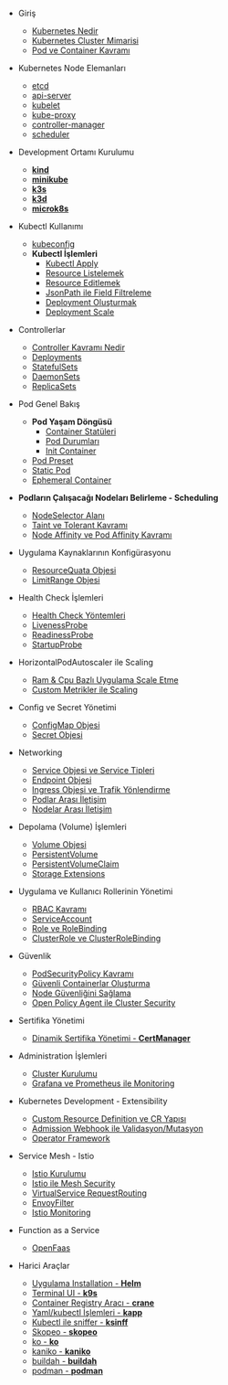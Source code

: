<!-- docs/_sidebar.md -->

* Giriş
    * [Kubernetes Nedir](kubernetes-nedir.md)
    * [Kubernetes Cluster Mimarisi](cluster.md)
    * [Pod ve Container Kavramı](pod-container.md)

* Kubernetes Node Elemanları
    * [etcd](etcd.md)
    * [api-server](api-server.md)
    * [kubelet](kubelet.md)
    * [kube-proxy](kube-proxy.md)
    * [controller-manager](controller-manager.md)
    * [scheduler](scheduler.md)

* Development Ortamı Kurulumu
    * [**kind**](kind.md)
    * [**minikube**](minikube.md)
    * [**k3s**](k3s.md)
    * [**k3d**](k3d.md)
    * [**microk8s**](microk8s.md)

* Kubectl Kullanımı
    * [kubeconfig](kubeconfig.md)
    * **Kubectl İşlemleri**
        * [Kubectl Apply](kubectl-resource-islemleri?id=kubectl-apply.md)
        * [Resource Listelemek](kubectl-resource-islemleri?id=resource-listelemek.md)
        * [Resource Editlemek](kubectl-resource-islemleri?id=resource-editlemek.md)
        * [JsonPath ile Field Filtreleme](kubectl-resource-islemleri?id=jsonpath-ile-field-filtreleme.md)
        * [Deployment Oluşturmak](kubectl-resource-islemleri?id=deployment-oluşturmak.md)
        * [Deployment Scale](kubectl-resource-islemleri?id=deployment-scale.md)

* Controllerlar
    * [Controller Kavramı Nedir](controller.md)
    * [Deployments](deployments.md)
    * [StatefulSets](statefulsets.md)
    * [DaemonSets](daemonsets.md)
    * [ReplicaSets](replicasets.md)

* Pod Genel Bakış
    * **Pod Yaşam Döngüsü**
        * [Container Statüleri](container-faz.md)
        * [Pod Durumları](pod-durum.md)
        * [Init Container](init-container.md)
    * [Pod Preset](pod-preset.md)
    * [Static Pod](static-pod.md)
    * [Ephemeral Container](ephemeral-container.md)
* **Podların Çalışacağı Nodeları Belirleme - Scheduling**
    * [NodeSelector Alanı](nodeselector.md)
    * [Taint ve Tolerant Kavramı](taint-toleration.md)
    * [Node Affinity ve Pod Affinity Kavramı](affinity-anti-affinity.md)

* Uygulama Kaynaklarının Konfigürasyonu
    * [ResourceQuata Objesi](resourcequata.md)
    * [LimitRange Objesi](limitrange.md)

* Health Check İşlemleri
    * [Health Check Yöntemleri](health-check-yontemleri.md)
    * [LivenessProbe](liveness.md)
    * [ReadinessProbe](readiness.md)
    * [StartupProbe](startup.md)

* HorizontalPodAutoscaler ile Scaling
    * [Ram & Cpu Bazlı Uygulama Scale Etme](hpa.md)
    * [Custom Metrikler ile Scaling](hpa.md)

* Config ve Secret Yönetimi
    * [ConfigMap Objesi](configmap.md)
    * [Secret Objesi](secret.md)

* Networking
    * [Service Objesi ve Service Tipleri](service.md)
    * [Endpoint Objesi](endpoint.md)
    * [Ingress Objesi ve Trafik Yönlendirme](ingress.md)
    * [Podlar Arası İletişim](podlar-arasi-iletisim.md)
    * [Nodelar Arası İletişim](nodelar-arasi-iletisim.md)

* Depolama (Volume) İşlemleri
    * [Volume Objesi](volume.md)
    * [PersistentVolume](persistentvolume.md)
    * [PersistentVolumeClaim](persistentvolumeclaim.md)
    * [Storage Extensions](storage-extensions.md)

* Uygulama ve Kullanıcı Rollerinin Yönetimi
    * [RBAC Kavramı](rbac.md)
    * [ServiceAccount](serviceaccount.md)
    * [Role ve RoleBinding](role.md)
    * [ClusterRole ve ClusterRoleBinding](clusterrole.md)

* Güvenlik
    * [PodSecurityPolicy Kavramı](podsecuritypolicy.md)
    * [Güvenli Containerlar Oluşturma](guvenli-container-olusturma.md)
    * [Node Güvenliğini Sağlama](node-guvenligi.md)
    * [Open Policy Agent ile Cluster Security](opa_cluster_security.md)

* Sertifika Yönetimi
    * [Dinamik Sertifika Yönetimi - **CertManager**](certmanager.md)

* Administration İşlemleri
    * [Cluster Kurulumu](kurulum.md)
    * [Grafana ve Prometheus ile Monitoring](monitoring.md)

* Kubernetes Development - Extensibility
    * [Custom Resource Definition ve CR Yapısı](crd-cr.md)
    * [Admission Webhook ile Validasyon/Mutasyon](admissionwebhook.md)
    * [Operator Framework](operator.md)

* Service Mesh - Istio
    * [Istio Kurulumu](istio-kurulum.md)
    * [Istio ile Mesh Security](istio-mesh-security.md)
    * [VirtualService RequestRouting](vs-request-routing.md)
    * [EnvoyFilter](envoy-filter.md)
    * [Istio Monitoring](istio-monitoring.md)

* Function as a Service
    * [OpenFaas](openfaas.md)

* Harici Araçlar
    * [Uygulama Installation - **Helm**](helm.md)
    * [Terminal UI - **k9s**](k9s.md)
    * [Container Registry Aracı - **crane**](crane.md)
    * [Yaml/kubectl İşlemleri - **kapp**](kapp.md)
    * [Kubectl ile sniffer - **ksinff**](ksniff.md)
    * [Skopeo - **skopeo**](skopeo.md)
    * [ko - **ko**](ko.md)
    * [kaniko - **kaniko**](kaniko.md)
    * [buildah - **buildah**](buildah.md)
    * [podman - **podman**](podman.md)
